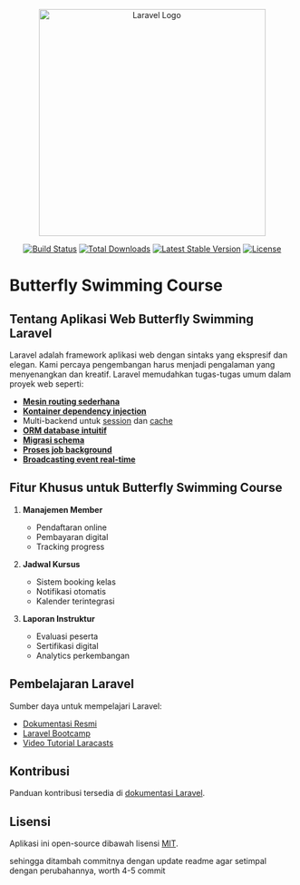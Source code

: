 <p align="center"><a href="https://laravel.com" target="_blank"><img src="https://raw.githubusercontent.com/laravel/art/master/logo-lockup/5%20SVG/2%20CMYK/1%20Full%20Color/laravel-logolockup-cmyk-red.svg" width="400" alt="Laravel Logo"></a></p>


<p align="center">
<a href="https://github.com/laravel/framework/actions"><img src="https://github.com/laravel/framework/workflows/tests/badge.svg" alt="Build Status"></a>
<a href="https://packagist.org/packages/laravel/framework"><img src="https://img.shields.io/packagist/dt/laravel/framework" alt="Total Downloads"></a>
<a href="https://packagist.org/packages/laravel/framework"><img src="https://img.shields.io/packagist/v/laravel/framework" alt="Latest Stable Version"></a>
<a href="https://packagist.org/packages/laravel/framework"><img src="https://img.shields.io/packagist/l/laravel/framework" alt="License"></a>
</p>


# Butterfly Swimming Course

## Tentang Aplikasi Web Butterfly Swimming Laravel

Laravel adalah framework aplikasi web dengan sintaks yang ekspresif dan elegan. Kami percaya pengembangan harus menjadi pengalaman yang menyenangkan dan kreatif. Laravel memudahkan tugas-tugas umum dalam proyek web seperti:

- **[Mesin routing sederhana](https://laravel.com/docs/routing)**
- **[Kontainer dependency injection](https://laravel.com/docs/container)**
- Multi-backend untuk [session](https://laravel.com/docs/session) dan [cache](https://laravel.com/docs/cache)
- **[ORM database intuitif](https://laravel.com/docs/eloquent)**
- **[Migrasi schema](https://laravel.com/docs/migrations)**
- **[Proses job background](https://laravel.com/docs/queues)**
- **[Broadcasting event real-time](https://laravel.com/docs/broadcasting)**

## Fitur Khusus untuk Butterfly Swimming Course

1. **Manajemen Member**
   - Pendaftaran online
   - Pembayaran digital
   - Tracking progress

2. **Jadwal Kursus**
   - Sistem booking kelas
   - Notifikasi otomatis
   - Kalender terintegrasi

3. **Laporan Instruktur**
   - Evaluasi peserta
   - Sertifikasi digital
   - Analytics perkembangan

## Pembelajaran Laravel

Sumber daya untuk mempelajari Laravel:

- [Dokumentasi Resmi](https://laravel.com/docs)
- [Laravel Bootcamp](https://bootcamp.laravel.com)
- [Video Tutorial Laracasts](https://laracasts.com)

## Kontribusi

Panduan kontribusi tersedia di [dokumentasi Laravel](https://laravel.com/docs/contributions).

## Lisensi

Aplikasi ini open-source dibawah lisensi [MIT](https://opensource.org/licenses/MIT).

sehingga ditambah commitnya dengan update readme agar setimpal dengan perubahannya, worth 4-5 commit

